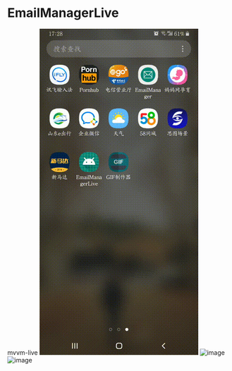 # EmailManagerLive
mvvm-live
![image](https://github.com/serenadegx/EmailManagerLive/blob/master/1562319274022.gif)
![image](https://github.com/serenadegx/XRWebview/blob/master/1546404544823.gif)
![image](https://github.com/serenadegx/XRWebview/blob/master/1553138404982.gif)

